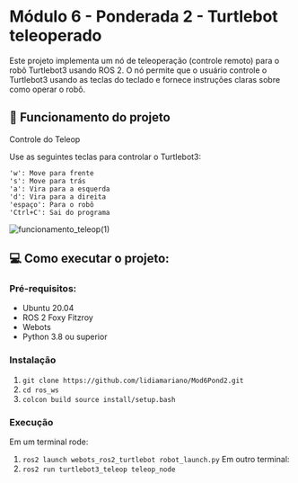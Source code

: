# Módulo 6 - Ponderada 2 - Turtlebot teleoperado
Este projeto implementa um nó de teleoperação (controle remoto) para o robô Turtlebot3 usando ROS 2. O nó permite que o usuário controle o Turtlebot3 usando as teclas do teclado e fornece instruções claras sobre como operar o robô.
## 🤔 Funcionamento do projeto
Controle do Teleop

Use as seguintes teclas para controlar o Turtlebot3:

    'w': Move para frente
    's': Move para trás
    'a': Vira para a esquerda
    'd': Vira para a direita
    'espaço': Para o robô
    'Ctrl+C': Sai do programa
![funcionamento_teleop(1)](https://github.com/lidiamariano/Mod6Pond2/assets/123901342/74e34813-8aaf-4517-b879-c6b3fb15e7d3)

## 💻 Como executar o projeto:
### Pré-requisitos:
- Ubuntu 20.04
- ROS 2 Foxy Fitzroy
- Webots
- Python 3.8 ou superior
### Instalação
1. `git clone https://github.com/lidiamariano/Mod6Pond2.git`
2. `cd ros_ws`
3. `colcon build
   source install/setup.bash`
### Execução
Em um terminal rode:
1. `ros2 launch webots_ros2_turtlebot robot_launch.py`
Em outro terminal:
2. `ros2 run turtlebot3_teleop teleop_node`
